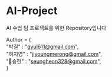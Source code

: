 # AI-Project
AI 수업 팀 프로젝트를 위한 Repository입니다

Author = {  
"박결" : "gyul611@gmail.com",  
"허지영" : "jiyoungmerong@gmail.com",  
"👾승헌" : "seungheon328@gmail.com",  
}
